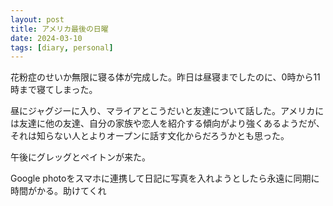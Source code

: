 ```yaml
---
layout: post
title: アメリカ最後の日曜
date: 2024-03-10
tags: [diary, personal]
---
```


花粉症のせいか無限に寝る体が完成した。昨日は昼寝までしたのに、0時から11時まで寝てしまった。

昼にジャグジーに入り、マライアとこうだいと友達について話した。アメリカには友達に他の友達、自分の家族や恋人を紹介する傾向がより強くあるようだが、それは知らない人とよりオープンに話す文化からだろうかとも思った。

午後にグレッグとペイトンが来た。

Google photoをスマホに連携して日記に写真を入れようとしたら永遠に同期に時間がかる。助けてくれ
